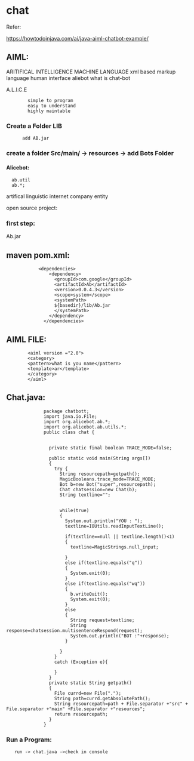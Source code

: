 # chat

Refer:

https://howtodoinjava.com/ai/java-aiml-chatbot-example/

## AIML: 

   ARITIFICAL INTELLIGENCE MACHINE LANGUAGE
   xml based markup language human interface
    aliebot what is chat-bot

A.L.I.C.E

            simple to program
            easy to understand
            highly maintable
      
### Create a Folder LIB

          add AB.jar
          
### create a folder Src/main/  -> resources -> add Bots Folder
          

#### Alicebot:

      ab.util
      ab.*;

artifical linguistic internet company entity

open source project:

### first step:

  Ab.jar

## maven pom.xml:

                <dependencies>
                    <dependency>
                      <groupId>com.google</groupId>
                      <artifactId>Ab</artifactId>
                      <version>0.0.4.3</version>
                      <scope>system</scope>
                      <systemPath>
                      ${basedir}/lib/Ab.jar
                      </systemPath>
                    </dependency>
                  </dependencies>

 ## AIML FILE:
 
 
            <aiml version ="2.0">
            <category>
            <pattern>what is you name</pattern>
            <template>ar</template>
            </category>
            </aiml>
            
## Chat.java:

                  package chatbott;
                  import java.io.File;
                  import org.alicebot.ab.*;
                  import org.alicebot.ab.utils.*;
                  public class chat {


                    private static final boolean TRACE_MODE=false;

                    public static void main(String args[])
                    {
                      try {
                        String resourcepath=getpath();
                        MagicBooleans.trace_mode=TRACE_MODE;
                        Bot b=new Bot("super",resourcepath);
                        Chat chatsession=new Chat(b);
                        String textline="";


                        while(true)
                        {
                          System.out.println("YOU : ");
                          textline=IOUtils.readInputTextLine();

                          if(textline==null || textline.length()<1)
                          {
                            textline=MagicStrings.null_input;

                          }
                          else if(textline.equals("q"))
                          {
                            System.exit(0);
                          }
                          else if(textline.equals("wq"))
                          {
                            b.writeQuit();
                            System.exit(0);
                          }
                          else
                          {
                            String request=textline;
                            String response=chatsession.multisentenceRespond(request);
                            System.out.println("BOT :"+response);
                          }

                        }
                      }
                      catch (Exception e){

                      }
                    }
                    private static String getpath()
                    {
                      File currd=new File(".");
                      String path=currd.getAbsolutePath();
                      String resourcepath=path + File.separator +"src" + File.separator +"main" +File.separator +"resources";
                      return resourcepath;
                    }
                  }


### Run a Program:

       run -> chat.java ->check in console
